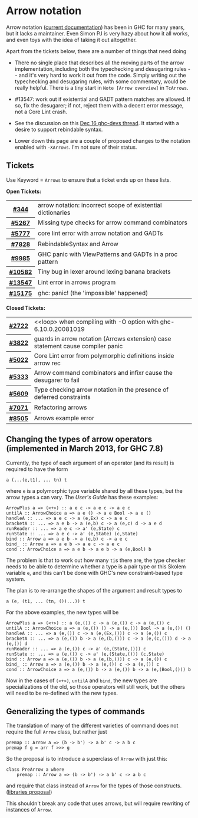 # Arrow notation


Arrow notation ([current documentation](http://www.haskell.org/ghc/docs/latest/html/users_guide/arrow-notation.html)) has been in GHC for many years, but it lacks a maintainer.  Even Simon PJ is very hazy about how it all works, and even toys with the idea of taking it out altogether.


Apart from the tickets below, there are a number of things that need doing

- There no single place that describes all the moving parts of the arrow implementation, including both the typechecking and desugaring rules -- and it's very hard to work it out from the code.  Simply writing out the typechecking and desugaring rules, with some commentary, would be really helpful.  There is a tiny start in `Note [Arrow overview]` in `TcArrows`.

- #13547: work out if existential and GADT pattern matches are allowed. If so, fix the desugarer; if not, reject them with a decent error message, not a Core Lint crash.

- See the discussion on this [Dec 16 ghc-devs thread](https://mail.haskell.org/pipermail/ghc-devs/2016-December/013317.html).  It started with a desire to support rebindable syntax.

- Lower down this page are a couple of proposed changes to the notation enabled with `-XArrows`.  I'm not sure of their status.

## Tickets



Use Keyword = `Arrows` to ensure that a ticket ends up on these lists.



**Open Tickets:**

<table><tr><th><a href="https://gitlab.haskell.org/ghc/ghc/issues/344">#344</a></th>
<td>arrow notation: incorrect scope of existential dictionaries</td></tr>
<tr><th><a href="https://gitlab.haskell.org/ghc/ghc/issues/5267">#5267</a></th>
<td>Missing type checks for arrow command combinators</td></tr>
<tr><th><a href="https://gitlab.haskell.org/ghc/ghc/issues/5777">#5777</a></th>
<td>core lint error with arrow notation and GADTs</td></tr>
<tr><th><a href="https://gitlab.haskell.org/ghc/ghc/issues/7828">#7828</a></th>
<td>RebindableSyntax and Arrow</td></tr>
<tr><th><a href="https://gitlab.haskell.org/ghc/ghc/issues/9985">#9985</a></th>
<td>GHC panic with ViewPatterns and GADTs in a proc pattern</td></tr>
<tr><th><a href="https://gitlab.haskell.org/ghc/ghc/issues/10582">#10582</a></th>
<td>Tiny bug in lexer around lexing banana brackets</td></tr>
<tr><th><a href="https://gitlab.haskell.org/ghc/ghc/issues/13547">#13547</a></th>
<td>Lint error in arrows program</td></tr>
<tr><th><a href="https://gitlab.haskell.org/ghc/ghc/issues/15175">#15175</a></th>
<td>ghc: panic! (the &apos;impossible&apos; happened)</td></tr></table>




**Closed Tickets:**

<table><tr><th><a href="https://gitlab.haskell.org/ghc/ghc/issues/2722">#2722</a></th>
<td>&lt;&lt;loop&gt; when compiling with -O option with ghc-6.10.0.20081019</td></tr>
<tr><th><a href="https://gitlab.haskell.org/ghc/ghc/issues/3822">#3822</a></th>
<td>guards in arrow notation (Arrows extension) case statement cause compiler panic</td></tr>
<tr><th><a href="https://gitlab.haskell.org/ghc/ghc/issues/5022">#5022</a></th>
<td>Core Lint error from polymorphic definitions inside arrow rec</td></tr>
<tr><th><a href="https://gitlab.haskell.org/ghc/ghc/issues/5333">#5333</a></th>
<td>Arrow command combinators and infixr cause the desugarer to fail</td></tr>
<tr><th><a href="https://gitlab.haskell.org/ghc/ghc/issues/5609">#5609</a></th>
<td>Type checking arrow notation in the presence of deferred constraints</td></tr>
<tr><th><a href="https://gitlab.haskell.org/ghc/ghc/issues/7071">#7071</a></th>
<td>Refactoring arrows</td></tr>
<tr><th><a href="https://gitlab.haskell.org/ghc/ghc/issues/8505">#8505</a></th>
<td>Arrows example error</td></tr></table>



## Changing the types of arrow operators (implemented in March 2013, for GHC 7.8)


Currently, the type of each argument of an operator (and its result) is required to have the form

```wiki
a (...(e,t1), ... tn) t
```


where `e` is a polymorphic type variable shared by all these types, but the arrow types `a` can vary.  The *User's Guide* has these examples:

```wiki
ArrowPlus a => (<+>) :: a e c -> a e c -> a e c
untilA :: ArrowChoice a => a e () -> a e Bool -> a e ()
handleA :: ... => a e c -> a (e,Ex) c -> a e c
bracketA :: ... => a e b -> a (e,b) c -> a (e,c) d -> a e d
runReader :: ... => a e c -> a' (e,State) c
runState :: ... => a e c -> a' (e,State) (c,State)
bind :: Arrow a => a e b -> a (e,b) c -> a e c
bind_ :: Arrow a => a e b -> a e c -> a e c
cond :: ArrowChoice a => a e b -> a e b -> a (e,Bool) b
```


The problem is that to work out how many `ti`s there are, the type checker needs to be able to determine whether a type is a pair type or this Skolem variable `e`, and this can't be done with GHC's new constraint-based type system.


The plan is to re-arrange the shapes of the argument and result types to

```wiki
a (e, (t1, ... (tn, ())...)) t
```


For the above examples, the new types will be

```wiki
ArrowPlus a => (<+>) :: a (e,()) c -> a (e,()) c -> a (e,()) c
untilA :: ArrowChoice a => a (e,()) () -> a (e,()) Bool -> a (e,()) ()
handleA :: ... => a (e,()) c -> a (e,(Ex,())) c -> a (e,()) c
bracketA :: ... => a (e,()) b -> a (e,(b,())) c -> a (e,(c,())) d -> a (e,()) d
runReader :: ... => a (e,()) c -> a' (e,(State,())) c
runState :: ... => a (e,()) c -> a' (e,(State,())) (c,State)
bind :: Arrow a => a (e,()) b -> a (e,(b,())) c -> a (e,()) c
bind_ :: Arrow a => a (e,()) b -> a (e,()) c -> a (e,()) c
cond :: ArrowChoice a => a (e,()) b -> a (e,()) b -> a (e,(Bool,())) b
```


Now in the cases of `(<+>)`, `untilA` and `bind`, the new types are specializations of the old, so those operators will still work, but the others will need to be re-defined with the new types.

## Generalizing the types of commands


The translation of many of the different varieties of command does not require the full `Arrow` class, but rather just

```wiki
premap :: Arrow a => (b -> b') -> a b' c -> a b c
premap f g = arr f >>> g
```


So the proposal is to introduce a superclass of `Arrow` with just this:

```wiki
class PreArrow a where
    premap :: Arrow a => (b -> b') -> a b' c -> a b c
```


and require that class instead of `Arrow` for the types of those constructs. ([libraries proposal](http://thread.gmane.org/gmane.comp.lang.haskell.libraries/17609))


This shouldn't break any code that uses arrows, but will require rewriting of instances of `Arrow`.
